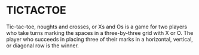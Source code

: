 # TICTACTOE
Tic-tac-toe, noughts and crosses, or Xs and Os is a game for two players who take turns marking the spaces in a three-by-three grid with X or O. The player who succeeds in placing three of their marks in a horizontal, vertical, or diagonal row is the winner.

